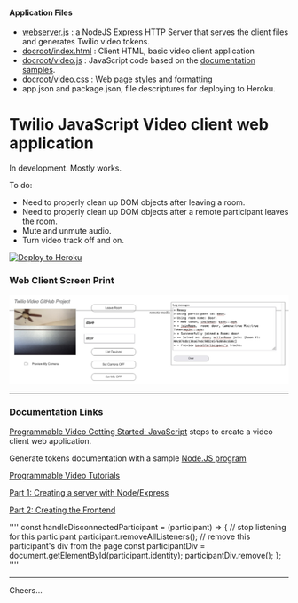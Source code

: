 #### Application Files

+ [webserver.js](webserver.js) : a NodeJS Express HTTP Server that serves the client files 
and generates Twilio video tokens.
+ [docroot/index.html](docroot/index.html) : Client HTML, basic video client application
+ [docroot/video.js](docroot/video.js) : JavaScript code based on the
[documentation samples](https://www.twilio.com/docs/video/javascript-getting-started).
+ [docroot/video.css](docroot/video.css) : Web page styles and formatting
+ app.json and package.json, file descriptures for deploying to Heroku.

# Twilio JavaScript Video client web application 

In development. Mostly works.

To do:
+ Need to properly clean up DOM objects after leaving a room.
+ Need to properly clean up DOM objects after a remote participant leaves the room.
+ Mute and unmute audio.
+ Turn video track off and on.

[![Deploy to Heroku](https://www.herokucdn.com/deploy/button.svg)](https://heroku.com/deploy?template=https://github.com/tigerfarm/tfpvideo)

### Web Client Screen Print

<img src="videoclient01.jpg" width="600"/>

--------------------------------------------------------------------------------
### Documentation Links

[Programmable Video Getting Started: JavaScript](https://www.twilio.com/docs/video/javascript-getting-started)
steps to create a video client web application.

Generate tokens documentation with a sample
[Node.JS program](https://www.twilio.com/docs/iam/access-tokens?code-sample=code-create-an-access-token-for-video&code-language=Node.js&code-sdk-version=3.x)

[Programmable Video Tutorials](https://www.twilio.com/docs/video/tutorials)

[Part 1: Creating a server with Node/Express](https://www.twilio.com/docs/video/tutorials/get-started-with-twilio-video-node-express-server)

[Part 2: Creating the Frontend](https://www.twilio.com/docs/video/tutorials/get-started-with-twilio-video-node-express-frontend)

''''
const handleDisconnectedParticipant = (participant) => {
  // stop listening for this participant
  participant.removeAllListeners();
  // remove this participant's div from the page
  const participantDiv = document.getElementById(participant.identity);
  participantDiv.remove();
};
''''

--------------------------------------------------------------------------------

Cheers...
